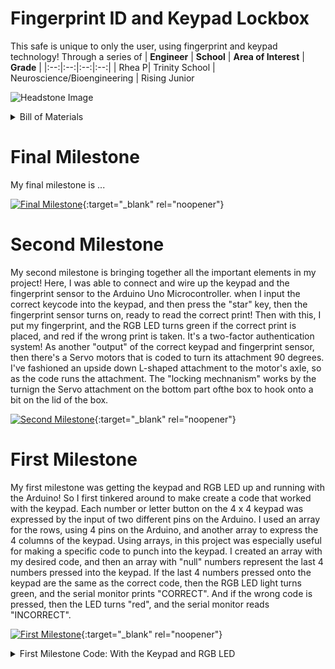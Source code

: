 ﻿# Fingerprint ID and Keypad Lockbox
This safe is unique to only the user, using fingerprint and keypad technology! Through a series of 
| **Engineer** | **School** | **Area of Interest** | **Grade** |
|:--:|:--:|:--:|:--:|
| Rhea P| Trinity School | Neuroscience/Bioengineering | Rising Junior

![Headstone Image](https://bluestampengineering.com/wp-content/uploads/2016/05/improve.jpg)
 
 <details>
<summary>Bill of Materials</summary>
<br>
 Servos
Safe box thing
Fingerprint scanner
Keypad
Arduino UNO
LEDs
Research RGB leds to see how it might turn red or green
Wires 
LCD screen 
Power source 
</details>

# Final Milestone
My final milestone is ...

[![Final Milestone](https://res.cloudinary.com/marcomontalbano/image/upload/v1612573869/video_to_markdown/images/youtube--F7M7imOVGug-c05b58ac6eb4c4700831b2b3070cd403.jpg )](https://www.youtube.com/watch?v=F7M7imOVGug&feature=emb_logo "Final Milestone"){:target="_blank" rel="noopener"}

# Second Milestone
My second milestone is bringing together all the important elements in my project! Here, I was able to connect and wire up the keypad and the fingerprint sensor to the Arduino Uno Microcontroller. when I input the correct keycode into the keypad, and then press the "star" key, then the fingerprint sensor turns on, ready to read the correct print! Then with this, I put my fingerprint, and the RGB LED turns green if the correct print is placed, and red if the wrong print is taken. It's a two-factor authentication system! As another "output" of the correct keypad and fingerprint sensor, then there's a Servo motors that is coded to turn its attachment 90 degrees. I've fashioned an upside down L-shaped attachment to the motor's axle, so as the code runs the attachment. The "locking mechnanism" works by the turnign the Servo attachment on the bottom part ofthe box to hook onto a bit on the lid of the box.

[![Second Milestone](https://res.cloudinary.com/marcomontalbano/image/upload/v1625232439/video_to_markdown/images/youtube--Q9LxzEajmmc-c05b58ac6eb4c4700831b2b3070cd403.jpg)](https://youtu.be/Q9LxzEajmmc "Second Milestone"){:target="_blank" rel="noopener"}


# First Milestone
My first milestone was getting the keypad and RGB LED up and running with the Arduino! So I first tinkered around to make create a code that worked with the keypad. Each number or letter button on the 4 x 4 keypad was expressed by the input of two different pins on the Arduino. I used an array for the rows, using 4 pins on the Arduino, and another array to express the 4 columns of the keypad. Using arrays, in this project was especially useful for making a specific code to punch into the keypad. I created an array with my desired code, and then an array with "null" numbers represent the last 4 numbers pressed into the keypad. If the last 4 numbers pressed onto the keypad are the same as the correct code, then the RGB LED light turns green, and the serial monitor prints "CORRECT". And if the wrong code is pressed, then the LED turns "red", and the serial monitor reads "INCORRECT". 
         
[![First Milestone](https://res.cloudinary.com/marcomontalbano/image/upload/v1625232636/video_to_markdown/images/youtube--18KGtm8ud0g-c05b58ac6eb4c4700831b2b3070cd403.jpg)](https://youtu.be/18KGtm8ud0g "First Milestone"){:target="_blank" rel="noopener"}


<details>
<summary>First Milestone Code: With the Keypad and RGB LED</summary>
<br>

#include <Keypad.h> 

#include <Password.h> 

const byte ROWS = 4;
const byte COLS = 4;

char hexaKeys[ROWS][COLS] = {
  {'1', '2', '3', 'A'},
  {'4', '5', '6', 'B'},
  {'7', '8', '9', 'C'},
  {'*', '0', '#', 'D'}};

char keypressed;                 //Where the keys are stored it changes very often
char code[4] = {'1', '5', '9', '0'};
char lastpressedkeys[4] = {'\0', '\0', '\0', '\0'};

short a = 4, i = 0, s = 0, j = 0; //Variables used later

byte rowPins[ROWS] = {13, 12, 11, 10};
byte colPins[COLS] = {9, 8, 7, 4};

Keypad Mykeypad = Keypad(makeKeymap(hexaKeys), rowPins, colPins, ROWS, COLS);
char customKey = Mykeypad.getKey();

int redPin = 6;
int greenPin = 5;
int bluePin = 3;

void setup() {
  Serial.begin(9600);

  pinMode(redPin, OUTPUT);
  pinMode(greenPin, OUTPUT);
  pinMode(bluePin, OUTPUT);
  //int myPins[5] = {'1', '5', '9', '0'};
}
 
void ReadCode() {                 //Getting code sequence
  i = 0;                    //All variables set to 0
  a = 0;
  j = 0;

  while (keypressed != 'A') {                                   //The user press A to confirm the code otherwise he can keep typing
    

  }
  keypressed = NO_KEY;
}
void setColor(int red, int green, int blue)
{
  analogWrite(redPin, red);
  analogWrite(greenPin, green);
  analogWrite(bluePin, blue);  
}
void loop() {

  char customKey = Mykeypad.getKey();

  if (customKey) {
    Serial.println(customKey);
  }

  if (customKey == '*') {                    // * to turn on LED
    Serial.println("TestingCode");

    
    bool correctcodeentered = true;
    for (int index = 0; index < 4; index++) {
      if (code [index] != lastpressedkeys[index]) {
        correctcodeentered = false;

      }
      Serial.print("Index: "); Serial.print(index); Serial.print(". Last pressed: "); Serial.print(lastpressedkeys[index]); Serial.print(" correct code"); Serial.println(code[index]);
    }

    if (correctcodeentered) {       //The ReadCode function assign a value to a (it's correct when it has the size of the code array)
      Serial.println("CORRECT");
      //digitalWrite(2, HIGH);
      setColor(0, 255, 0);
        delay(3000);
       setColor(0, 0, 0);  
    }
    //Open lock function if code is correct
    else {
      Serial.println("INCORRECT");
      //digitalWrite(2, LOW);
      setColor(255, 0, 0);
      delay(3000);
       setColor(0, 0, 0);  
    }
  }
  else if (customKey != NO_KEY) {
    for (int index = 0; index < 3; index++) {
      lastpressedkeys[index] = lastpressedkeys[index + 1];
    }
    lastpressedkeys[3] = customKey; //lastpressedkeys always shows last 4 keys we pressed

  }



}


//once we hit customKey then it checks each recorded pin //

</details>

         
